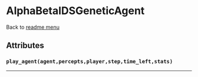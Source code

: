 # AlphaBetaIDSGeneticAgent
Back to [readme menu](../README.md)

## Attributes
### ```play_agent(agent,percepts,player,step,time_left,stats)```

----

